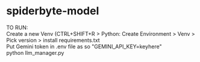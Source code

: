 # spiderbyte-model

TO RUN:<br>
Create a new Venv (CTRL+SHIFT+R > Python: Create Environment > Venv > Pick version > install requirements.txt<br>
Put Gemini token in .env file as so "GEMINI_API_KEY=keyhere"<br>
python llm_manager.py<br>

